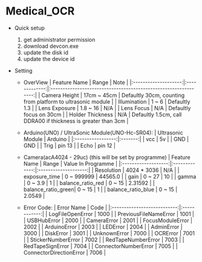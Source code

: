 # Medical_OCR


- Quick setup
    1. get administrator permission
    2. download devcon.exe
    3. update the disk id
    4. update the device id

- Setting
    - OverView
        |     Feature Name     |     Range     |                            Note                                 |
        |:--------------------:|:-------------:|:---------------------------------------------------------------:|
        |    Camera Height     | 17cm ~ 45cm   |   Defaultly 30cm, counting from platform to ultrasonic module   |
        |    Illumination      |    1 ~ 6      |                       Defaultly 1.3                             |
        |    Lens Exposure     |  1.8 ~ 16     |                             N/A                                 |
        |    Lens Focus        |      N/A      |                   Defaultly focus on 30cm                       |
        |    Holder Thickness  |      N/A      |  Defaultly 1.5cm, call DDRA00 if thickness is greater than 3cm  |

    - Arduino(UNO) / UltraSonic Module(UNO-Hc-SR04):
        | Ultrasonic Module | Arduino |
        |:-----------------:|:-------:|
        |        vcc        |    5v   |
        |        GND        |   GND   |
        |        Trig       | pin 13  |
        |        Echo       | pin 12  |

    - Camera(acA4024 - 29uc) (this will be set by programme)
        |     Feature Name    |     Range     |  Value In Programme  |
        |:-------------------:|:-------------:|:--------------------:|
        |      Resolution     |  4024 * 3036  |          N/A         |
        |    exposure_time    |   0 ~ 999999  |        44565.0       |
        |         gain        |    0 ~ 27     |          10          |
        |        gamma        |    0 ~ 3.9    |           1          |
        |  balance_ratio_red  |    0 ~ 15     |        2.31592       |
        |  balance_ratio_green|    0 ~ 15     |           1          |
        |  balance_ratio_blue |    0 ~ 15     |        2.0549        |
        
    - Error Code:
        |          Error Name         |     Code     |
        |:---------------------------:|:------------:|
        |   LogFileOpenError          |     1000     |
        |   PreviousFileNameError     |     1001     |
        |   USBHubError               |     2000     |
        |   CameraError               |     2001     |
        |   FocusModuleError          |     2002     |
        |   ArduinoError              |     2003     |
        |   LEDError                  |     2004     |
        |   AdminError                |     3000     |
        |   DiskError                 |     3001     |
        |   UnknownError              |     7000     |
        |   OCRError                  |     7001     |
        |   StickerNumberError        |     7002     |
        |   RedTapeNumberError        |     7003     |
        |   RedTapeSignError          |     7004     |
        |   ConnectorNumberError      |     7005     |
        |   ConnectorDirectionError   |     7006     |